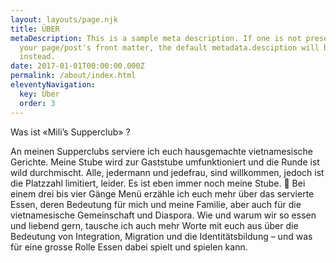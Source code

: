 ```yaml
---
layout: layouts/page.njk
title: ÜBER
metaDescription: This is a sample meta description. If one is not present in
  your page/post's front matter, the default metadata.desciption will be used
  instead.
date: 2017-01-01T00:00:00.000Z
permalink: /about/index.html
eleventyNavigation:
  key: Über
  order: 3
---
```

Was ist «Mili’s Supperclub» ?

An meinen Supperclubs serviere ich euch hausgemachte vietnamesische Gerichte.
Meine Stube wird zur Gaststube umfunktioniert und die Runde ist wild durchmischt. Alle, jedermann und jedefrau, sind willkommen, jedoch ist die Platzzahl limitiert, leider. Es ist eben immer noch meine Stube. 🙂
Bei einem drei bis vier Gänge Menü erzähle ich euch mehr über das servierte Essen, deren Bedeutung für mich und meine Familie, aber auch für die vietnamesische Gemeinschaft und Diaspora. Wie und warum wir so essen und liebend gern, tausche ich auch mehr Worte mit euch aus über die Bedeutung von Integration, Migration und die Identitätsbildung – und was für eine grosse Rolle Essen dabei spielt und spielen kann.

